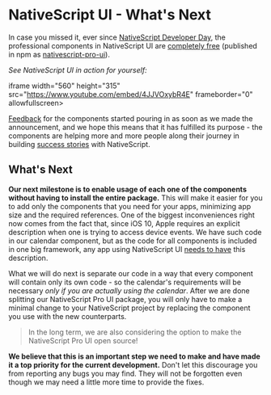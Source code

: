 # NativeScript UI - What's Next

In case you missed it, ever since [NativeScript Developer Day](https://www.nativescript.org/blog/nativescript-developer-day-2017-recap), the professional components in NativeScript UI are [completely free](https://www.nativescript.org/blog/nativescript-ui-is-now-free-here-s-how-to-get-started) (published in npm as [nativescript-pro-ui](https://www.npmjs.com/package/nativescript-pro-ui)).

*See NativeScript UI in action for yourself:*

iframe width="560" height="315" src="https://www.youtube.com/embed/4JJVOxybR4E" frameborder="0" allowfullscreen></iframe>

[Feedback](https://github.com/telerik/nativescript-ui-feedback/issues) for the components started pouring in as soon as we made the announcement, and we hope this means that it has fulfilled its purpose - the components are helping more and more people along their journey in building [success stories](https://www.nativescript.org/showcases) with NativeScript.

## What's Next

**Our next milestone is to enable usage of each one of the components without having to install the entire package.** This will make it easier for you to add only the components that you need for your apps, minimizing app size and the required references. One of the biggest inconveniences right now comes from the fact that, since iOS 10, Apple requires an explicit description when one is trying to access device events. We have such code in our calendar component, but as the code for all components is included in one big framework, any app using NativeScript UI [needs to have](https://github.com/telerik/nativescript-ui-feedback/issues/264) this description.

What we will do next is separate our code in a way that every component will contain only its own code - so the calendar's requirements will be necessary *only if you are actually using the calendar*. After we are done splitting our NativeScript Pro UI package, you will only have to make a minimal change to your NativeScript project by replacing the component you use with the new counterparts.

> In the long term, we are also considering the option to make the NativeScript Pro UI open source!

**We believe that this is an important step we need to make and have made it a top priority for the current development.** Don't let this discourage you from reporting any bugs you may find. They will not be forgotten even though we may need a little more time to provide the fixes.